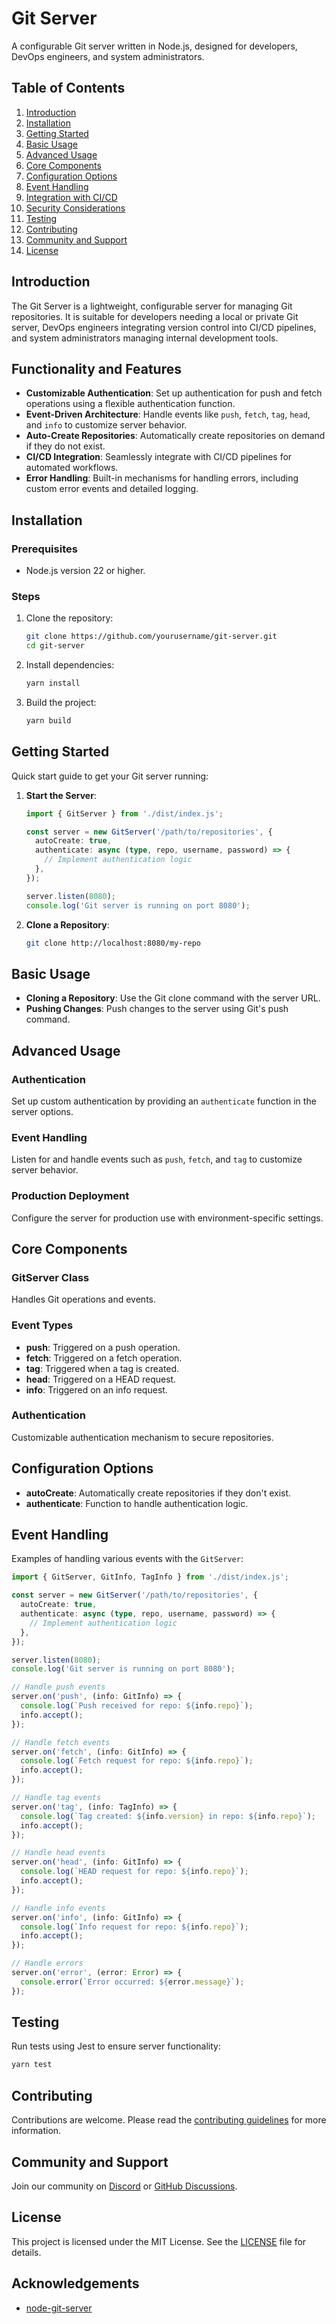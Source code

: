 # Git Server

A configurable Git server written in Node.js, designed for developers, DevOps engineers, and system administrators.

## Table of Contents

1. [Introduction](#introduction)
2. [Installation](#installation)
3. [Getting Started](#getting-started)
4. [Basic Usage](#basic-usage)
5. [Advanced Usage](#advanced-usage)
6. [Core Components](#core-components)
7. [Configuration Options](#configuration-options)
8. [Event Handling](#event-handling)
9. [Integration with CI/CD](#integration-with-cicd)
10. [Security Considerations](#security-considerations)
11. [Testing](#testing)
12. [Contributing](#contributing)
13. [Community and Support](#community-and-support)
14. [License](#license)

## Introduction

The Git Server is a lightweight, configurable server for managing Git repositories. It is suitable for developers needing a local or private Git server, DevOps engineers integrating version control into CI/CD pipelines, and system administrators managing internal development tools.

## Functionality and Features

- **Customizable Authentication**: Set up authentication for push and fetch operations using a flexible authentication function.
- **Event-Driven Architecture**: Handle events like `push`, `fetch`, `tag`, `head`, and `info` to customize server behavior.
- **Auto-Create Repositories**: Automatically create repositories on demand if they do not exist.
- **CI/CD Integration**: Seamlessly integrate with CI/CD pipelines for automated workflows.
- **Error Handling**: Built-in mechanisms for handling errors, including custom error events and detailed logging.

## Installation

### Prerequisites

- Node.js version 22 or higher.

### Steps

1. Clone the repository:

   ```bash
   git clone https://github.com/yourusername/git-server.git
   cd git-server
   ```

2. Install dependencies:

   ```bash
   yarn install
   ```

3. Build the project:
   ```bash
   yarn build
   ```

## Getting Started

Quick start guide to get your Git server running:

1. **Start the Server**:

   ```typescript
   import { GitServer } from './dist/index.js';

   const server = new GitServer('/path/to/repositories', {
     autoCreate: true,
     authenticate: async (type, repo, username, password) => {
       // Implement authentication logic
     },
   });

   server.listen(8080);
   console.log('Git server is running on port 8080');
   ```

2. **Clone a Repository**:
   ```bash
   git clone http://localhost:8080/my-repo
   ```

## Basic Usage

- **Cloning a Repository**: Use the Git clone command with the server URL.
- **Pushing Changes**: Push changes to the server using Git's push command.

## Advanced Usage

### Authentication

Set up custom authentication by providing an `authenticate` function in the server options.

### Event Handling

Listen for and handle events such as `push`, `fetch`, and `tag` to customize server behavior.

### Production Deployment

Configure the server for production use with environment-specific settings.

## Core Components

### GitServer Class

Handles Git operations and events.

### Event Types

- **push**: Triggered on a push operation.
- **fetch**: Triggered on a fetch operation.
- **tag**: Triggered when a tag is created.
- **head**: Triggered on a HEAD request.
- **info**: Triggered on an info request.

### Authentication

Customizable authentication mechanism to secure repositories.

## Configuration Options

- **autoCreate**: Automatically create repositories if they don't exist.
- **authenticate**: Function to handle authentication logic.

## Event Handling

Examples of handling various events with the `GitServer`:

```typescript
import { GitServer, GitInfo, TagInfo } from './dist/index.js';

const server = new GitServer('/path/to/repositories', {
  autoCreate: true,
  authenticate: async (type, repo, username, password) => {
    // Implement authentication logic
  },
});

server.listen(8080);
console.log('Git server is running on port 8080');

// Handle push events
server.on('push', (info: GitInfo) => {
  console.log(`Push received for repo: ${info.repo}`);
  info.accept();
});

// Handle fetch events
server.on('fetch', (info: GitInfo) => {
  console.log(`Fetch request for repo: ${info.repo}`);
  info.accept();
});

// Handle tag events
server.on('tag', (info: TagInfo) => {
  console.log(`Tag created: ${info.version} in repo: ${info.repo}`);
  info.accept();
});

// Handle head events
server.on('head', (info: GitInfo) => {
  console.log(`HEAD request for repo: ${info.repo}`);
  info.accept();
});

// Handle info events
server.on('info', (info: GitInfo) => {
  console.log(`Info request for repo: ${info.repo}`);
  info.accept();
});

// Handle errors
server.on('error', (error: Error) => {
  console.error(`Error occurred: ${error.message}`);
});
```

## Testing

Run tests using Jest to ensure server functionality:

```bash
yarn test
```

## Contributing

Contributions are welcome. Please read the [contributing guidelines](CONTRIBUTING.md) for more information.

## Community and Support

Join our community on [Discord](https://discord.gg/yourserver) or [GitHub Discussions](https://github.com/yourusername/git-server/discussions).

## License

This project is licensed under the MIT License. See the [LICENSE](LICENSE) file for details.

## Acknowledgements

- [node-git-server](https://github.com/gabrielcsapo/node-git-server)
